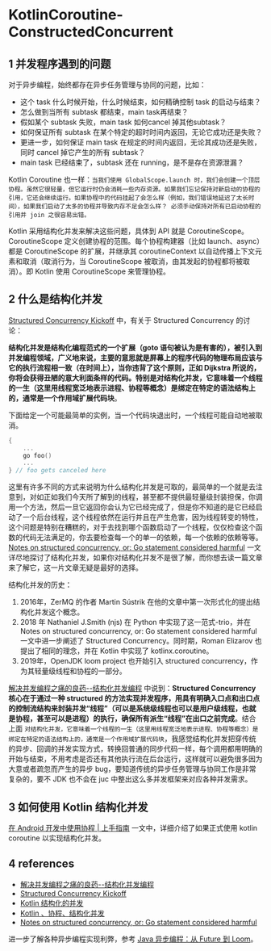 # KotlinCoroutine-ConstructedConcurrent

## 1 并发程序遇到的问题

对于异步编程，始终都存在异步任务管理与协同的问题，比如：

- 这个 task 什么时候开始，什么时候结束，如何精确控制 task 的启动与结束？
- 怎么做到当所有 subtask 都结束，main task再结束？
- 假如某个 subtask 失败，main task 如何cancel 掉其他subtask？
- 如何保证所有 subtask 在某个特定的超时时间内返回，无论它成功还是失败？
- 更进一步，如何保证 main task 在规定的时间内返回，无论其成功还是失败，同时 cancel 掉它产生的所有 subtask？
- main task 已经结束了，subtask 还在 running，是不是存在资源泄漏？

Kotlin Coroutine 也一样：`当我们使用 GlobalScope.launch 时，我们会创建一个顶层协程。虽然它很轻量，但它运行时仍会消耗一些内存资源。如果我们忘记保持对新启动的协程的引用，它还会继续运行。如果协程中的代码挂起了会怎么样（例如，我们错误地延迟了太长时间），如果我们启动了太多的协程并导致内存不足会怎么样？ 必须手动保持对所有已启动协程的引用并 join 之很容易出错。`

Kotlin 采用结构化并发来解决这些问题，具体到 API 就是 CoroutineScope。CoroutineScope 定义创建协程的范围。每个协程构建器（比如 launch、async）都是 CoroutineScope 的扩展，并继承其 coroutineContext 以自动传播上下文元素和取消（取消行为，当 CoroutineScope 被取消，由其发起的协程都将被取消）。即 Kotlin 使用 CoroutineScope 来管理协程。

## 2 什么是结构化并发

[Structured Concurrency Kickoff](https://trio.discourse.group/t/structured-concurrency-kickoff/55) 中，有关于 Structured Concurrency 的讨论：

**结构化并发是结构化编程范式的一个扩展（goto 语句被认为是有害的），被引入到并发编程领域，广义地来说，主要的意思就是屏幕上的程序代码的物理布局应该与它的执行流程相一致（在时间上），当你违背了这个原则，正如 Dijkstra 所说的，你将会获得丑陋的意大利面条样的代码。特别是对结构化并发，它意味着一个线程的一生（这里用线程宽泛地表示进程、协程等概念）是绑定在特定的语法结构上的，通常是一个作用域扩展代码块**。

下面给定一个可能最简单的实例，当一个代码块退出时，一个线程可能自动地被取消。

```kotlin
{
    ...
    go foo()
    ...
} // foo gets canceled here
```

这里有许多不同的方式来说明为什么结构化并发是可取的，最简单的一个就是去注意到，对如正如我们今天所了解到的线程，甚至都不提供最轻量级封装担保，你调用一个方法，然后一旦它返回你会认为它已经完成了，但是你不知道的是它已经启动了一个后台线程，这个线程依然在运行并且在产生危害，因为线程转变的特性，这个问题是特别在糟糕的，对于去找到哪个函数启动了一个线程，仅仅检查这个函数的代码无法满足的，你去要检查每一个的单一的依赖，每一个依赖的依赖等等。[Notes on structured concurrency, or: Go statement considered harmful](https://vorpus.org/blog/notes-on-structured-concurrency-or-go-statement-considered-harmful/) 一文详尽地探讨了结构化并发，如果你对结构化并发不是很了解，而你想去读一篇文章来了解它，这一片文章无疑是最好的选择。

结构化并发的历史：

1. 2016年，ZerMQ 的作者 Martin Sústrik 在他的文章中第一次形式化的提出结构化并发这个概念。
2. 2018 年 Nathaniel J.Smith (njs) 在 Python 中实现了这一范式-trio，并在 Notes on structured concurrency, or: Go statement considered harmful 一文中进一步阐述了 Structured Concurrency。同时期，Roman Elizarov 也提出了相同的理念，并在 Kotlin 中实现了 kotlinx.coroutine。
3. 2019年，OpenJDK loom project 也开始引入 structured concurrency，作为其轻量级线程和协程的一部分。

[解决并发编程之痛的良药--结构化并发编程](https://zhuanlan.zhihu.com/p/108759542) 中说到：**Structured Concurrency 核心在于通过一种 structured 的方法实现并发程序，用具有明确入口点和出口点的控制流结构来封装并发“线程”（可以是系统级线程也可以是用户级线程，也就是协程，甚至可以是进程）的执行，确保所有派生“线程”在出口之前完成**。结合上面 `对结构化并发，它意味着一个线程的一生（这里用线程宽泛地表示进程、协程等概念）是绑定在特定的语法结构上的，通常是一个作用域扩展代码块`，我感觉结构化并发把穿传统的异步、回调的并发实现方式，转换回普通的同步代码一样，每个调用都用明确的开始与结束，不用考虑是否还有其他执行流在后台运行，这样就可以避免很多因为大意或者疏忽而产生的异步 bug，要知道传统的异步任务管理与协同工作是非常复杂的，要不 JDK 也不会在 juc 中整出这么多并发框架来对应各种并发需求。

## 3 如何使用 Kotlin 结构化并发

[在 Android 开发中使用协程 | 上手指南](https://mp.weixin.qq.com/s/kPvWOCkMjYRKJSTX4I5VKg) 一文中，详细介绍了如果正式使用 kotlin coroutine 以实现结构化并发。

## 4 references

- [解决并发编程之痛的良药--结构化并发编程](https://zhuanlan.zhihu.com/p/108759542)
- [Structured Concurrency Kickoff](https://trio.discourse.group/t/structured-concurrency-kickoff/55)
- [Kotlin 结构化的并发](https://www.kotlincn.net/docs/reference/coroutines/basics.html#%E7%BB%93%E6%9E%84%E5%8C%96%E7%9A%84%E5%B9%B6%E5%8F%91)
- [Kotlin 、协程、结构化并发](https://juejin.im/post/5cdfeab0f265da1bb13f0160)
- [Notes on structured concurrency, or: Go statement considered harmful](https://vorpus.org/blog/notes-on-structured-concurrency-or-go-statement-considered-harmful/)

进一步了解各种异步编程实现利弊，参考 [Java 异步编程：从 Future 到 Loom](https://www.jianshu.com/p/5db701a764cb#8088b12f-499f-e7f0-1ac7-4d7b9980cd23)。
